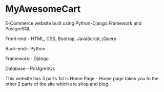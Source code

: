 # MyAwesomeCart
E-Commerce website built using Python-Django Framework and PostgreSQL

Front-end:- HTML, CSS, Bootrap, JavaScript, jQuery

Back-end:- Python

Framework:- Django

Database:- PostgreSQL

This website has 3 parts 1st is Home Page - Home page takes you to the other 2 parts of the site which are shop and blog.


